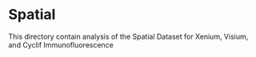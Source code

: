 # Spatial
This directory contain analysis of the Spatial Dataset for Xenium, Visium, and Cyclif Immunofluorescence
